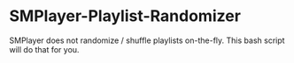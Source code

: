 # SMPlayer-Playlist-Randomizer
 SMPlayer does not randomize / shuffle playlists on-the-fly. This bash script will do that for you.
